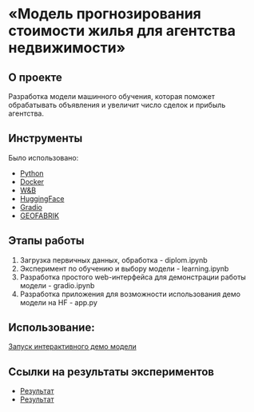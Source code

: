 
# «Модель прогнозирования стоимости жилья для агентства недвижимости»

## О проекте ##

Разработка модели машинного обучения, которая поможет обрабатывать объявления и увеличит число сделок и прибыль агентства.

## Инструменты ##

Было использовано:

- [Python](https://www.python.org/)
- [Docker](https://www.docker.com/)
- [W&B](https://wandb.ai/)
- [HuggingFace](https://huggingface.co/)
- [Gradio](https://www.gradio.app/)
- [GEOFABRIK](https://www.geofabrik.de/)

## Этапы работы ##
1. Загрузка первичных данных, обработка - diplom.ipynb
2. Эксперимент по обучению и выбору модели - learning.ipynb
3. Разработка простого web-интерфейса для демонстрации работы модели - gradio.ipynb
4. Разработка приложения для возможности использования демо модели на HF - app.py

## Использование: ##

[Запуск интерактивного демо модели](https://huggingface.co/spaces/Nikgorby/Diplom_DS_SF)

## Ссылки на результаты экспериментов ##

- [Результат](https://wandb.ai/nikgorby/diplom_0106?nw=nwusernikgorby)
- [Результат](https://wandb.ai/nikgorby/diplom_kneighbors?nw=nwusernikgorby)
